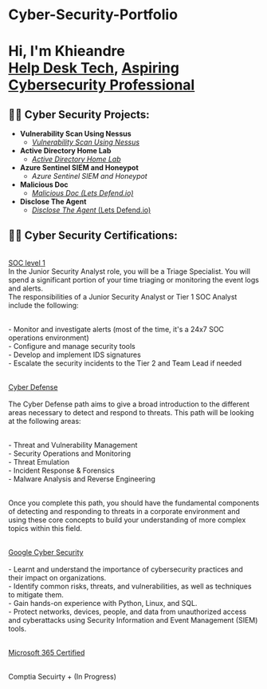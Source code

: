 # Cyber-Security-Portfolio 

<h1>Hi, I'm Khieandre  <br/><a href="https://github.com/Doublesundae">Help Desk Tech</a>, <a href="https://www.linkedin.com/in/khieandre-grant-2205b77a/">Aspiring Cybersecurity Professional</a>

<h2>👨‍💻 Cyber Security Projects:</h2>

- <b>Vulnerability Scan Using Nessus </b>
  - [<i>Vulnerability Scan Using Nessus</i>](https://github.com/Doublesundae/Nessus-Project-/tree/main)
- <b>Active Directory Home Lab</b>
  - [<i>Active Directory Home Lab</i>](https://github.com/Doublesundae/Active-Directory-Project-) 
- <b>Azure Sentinel SIEM and Honeypot</b>
  - <i>Azure Sentinel SIEM and Honeypot</i>
- <b> Malicious Doc </b>
  - [<i>Malicious Doc (Lets Defend.io)</i>](https://github.com/Doublesundae/Malicious-Doc-/tree/main)
- <b> Disclose The Agent </b>
  - [<i>Disclose The Agent </i> (Lets Defend.io)</i>](https://github.com/Doublesundae/Disclose-The-Agent-/tree/main)
  

<h2>👨‍💻 Cyber Security Certifications:</h2>
<br/><a href="https://tryhackme-certificates.s3-eu-west-1.amazonaws.com/THM-I6WULFSZOU.png"> SOC level 1 </a>
<br/>
In the Junior Security Analyst role, you will be a Triage Specialist. You will spend a significant portion of your time triaging or monitoring the event logs and alerts.
<br/>The responsibilities of a Junior Security Analyst or Tier 1 SOC Analyst include the following:

<br/> - Monitor and investigate alerts (most of the time, it's a 24x7 SOC operations environment)
<br/> - Configure and manage security tools
<br/> - Develop and implement IDS signatures
<br/> - Escalate the security incidents to the Tier 2 and Team Lead if needed
<br/>


<br/><a href="https://tryhackme-certificates.s3-eu-west-1.amazonaws.com/THM-SBQHODZYOC.png"> Cyber Defense  </a>
<br/>
<br/> The Cyber Defense path aims to give a broad introduction to the different areas necessary to detect and respond to threats. This path will be looking at the following areas:

<br/> - Threat and Vulnerability Management
<br/> - Security Operations and Monitoring
<br/> - Threat Emulation
<br/> - Incident Response & Forensics
<br/> - Malware Analysis and Reverse Engineering

<br/> Once you complete this path, you should have the fundamental components of detecting and responding to threats in a corporate environment and using these core concepts to build your understanding of more complex topics within this field.
<br/>


<br/><a href="https://www.coursera.org/account/accomplishments/professional-cert/H3EF4WNQEXL5">Google Cyber Security </a>
<br/>
<br/> - Learnt and understand the importance of cybersecurity practices and their impact on organizations.
<br/> - Identify common risks, threats, and vulnerabilities, as well as techniques to mitigate them.
<br/> - Gain hands-on experience with Python, Linux, and SQL.
<br/> - Protect networks, devices, people, and data from unauthorized access and cyberattacks using Security Information and Event Management (SIEM) tools.
<br/>

<br/><a href="https://drive.google.com/file/d/1cddKS1FbuZcpYpRircjtvOyUABJChHft/view"> Microsoft 365 Certified </a>


<br/> Comptia Secuirty + (In Progress)




<!--
**joshmadakor1/joshmadakor1** is a ✨ _special_ ✨ repository because its `README.md` (this file) appears on your GitHub profile.

Here are some ideas to get you started:

- 🔭 I’m currently working on ...
- 🌱 I’m currently learning ...
- 👯 I’m looking to collaborate on ...
- 🤔 I’m looking for help with ...
- 💬 Ask me about ...
- 📫 How to reach me: ...
- 😄 Pronouns: ...
- ⚡ Fun fact: ...
-->
